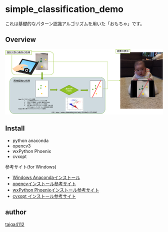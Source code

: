# simple_classification_demo
これは基礎的なパターン認識アルゴリズムを用いた「おもちゃ」です。

## Overview
![Concept](scd_top_for_README.png)

## Install
- python anaconda
- opencv3
- wxPython Phoenix
- cvxopt
  
  
参考サイト(for Windows)
- [Windows Anacondaインストール](https://qiita.com/t2y/items/2a3eb58103e85d8064b6)
- [opencvインストール参考サイト](http://imagingsolution.net/program/python/anaconda/install_opencv_anaconda/)
- [wxPython Phoenixインストール参考サイト](https://ameblo.jp/maplerain78/entry-12265793422.html)
- [cvxopt インストール参考サイト](https://stackoverflow.com/questions/40580530/how-to-install-cvxopt-on-windows-7-64-bit-machine-for-python-3-5-of-anaconda)

## author
[taiga4112](https://github.com/taiga4112)